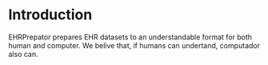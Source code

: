 # Introduction

EHRPrepator prepares EHR datasets to an understandable format for both human and computer. We belive that, if humans can undertand, computador also can.
